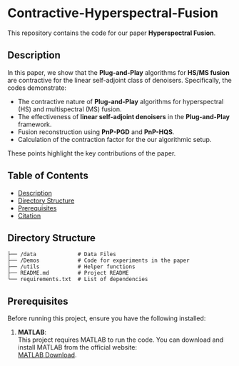 # Contractive-Hyperspectral-Fusion
This repository contains the code for our paper **Hyperspectral Fusion**. 

## Description
In this paper, we show that the **Plug-and-Play** algorithms for **HS/MS fusion** are contractive for the linear self-adjoint class of denoisers. Specifically, the codes demonstrate:

- The contractive nature of **Plug-and-Play** algorithms for hyperspectral (HS) and multispectral (MS) fusion.
- The effectiveness of **linear self-adjoint denoisers** in the **Plug-and-Play** framework.
- Fusion reconstruction using **PnP-PGD** and **PnP-HQS**.
- Calculation of the contraction factor for the our algorithmic setup.

These points highlight the key contributions of the paper.



## Table of Contents
- [Description](#description)
- [Directory Structure](#directory-structure)
- [Prerequisites](#prerequisites)
- [Citation](#citation)

## Directory Structure
```plaintext
├── /data             # Data Files
├── /Demos            # Code for experiments in the paper
├── /utils            # Helper functions
├── README.md         # Project README
└── requirements.txt  # List of dependencies
```


## Prerequisites

Before running this project, ensure you have the following installed:

1. **MATLAB**:  
   This project requires MATLAB to run the code. You can download and install MATLAB from the official website:  
   [MATLAB Download](https://www.mathworks.com/products/matlab.html).  
  




